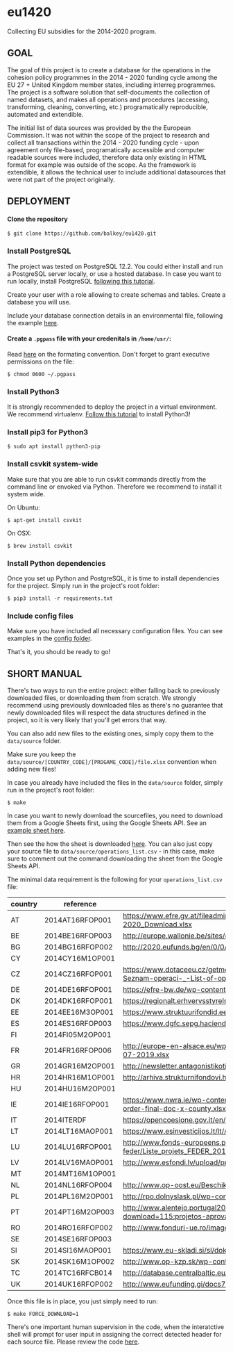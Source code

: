 # eu1420
Collecting EU subsidies for the 2014-2020 program.

## GOAL

The goal of this project is to create a database for the operations in the cohesion policy programmes in the 2014 - 2020 funding cycle among the EU 27 + United Kingdom member states, including interreg programmes. The project is a software solution that self-documents the collection of named datasets, and makes all operations and procedures (accessing, transforming, cleaning, converting, etc.) programatically reproducible, automated and extendible.

The initial list of data sources was provided by the the European Commission. It was not within the scope of the project to research and collect all transactions within the 2014 - 2020 funding cycle - upon agreement only file-based, programatically accessible and computer readable sources were included, therefore data only existing in HTML format for example was outside of the scope. As the framework is extendible, it allows the technical user to include additional datasources that were not part of the project originally.

## DEPLOYMENT

#### Clone the repository

```
$ git clone https://github.com/balkey/eu1420.git
```

### Install PostgreSQL

The project was tested on PostgreSQL 12.2. You could either install and run a PostgreSQL server locally, or use a hosted database. In case you want to run locally, install PostgreSQL [following this tutorial](https://www.digitalocean.com/community/tutorials/how-to-install-and-use-postgresql-on-ubuntu-16-04).

Create your user with a role allowing to create schemas and tables. Create a database you will use.

Include your database connection details in an environmental file, following the example [here](https://github.com/balkey/eu1420/tree/master/config).

#### Create a `.pgpass` file with your credenitals in `/home/usr/`:

Read [here](https://www.postgresql.org/docs/9.4/libpq-pgpass.html) on the formating convention. Don't forget to grant executive permissions on the file:

```
$ chmod 0600 ~/.pgpass
```

### Install Python3

It is strongly recommended to deploy the project in a virtual environment. We recommend virtualenv. [Follow this tutorial](https://gist.github.com/frfahim/73c0fad6350332cef7a653bcd762f08d) to install Python3!

### Install pip3 for Python3

```
$ sudo apt install python3-pip
```

### Install csvkit system-wide

Make sure that you are able to run csvkit commands directly from the command line or envoked via Python. Therefore we recommend to install it system wide.

On Ubuntu:

```
$ apt-get install csvkit
```

On OSX:

```
$ brew install csvkit
```

### Install Python dependencies

Once you set up Python and PostgreSQL, it is time to install dependencies for the project. Simply run in the project's root folder:

```
$ pip3 install -r requirements.txt
```

### Include config files

Make sure you have included all necessary configuration files. You can see examples in the [config folder](https://github.com/balkey/eu1420/tree/master/config).

That's it, you should be ready to go!

## SHORT MANUAL

There's two ways to run the entire project: either falling back to previously downloaded files, or downloading them from scratch. We strongly recommend using previously downloaded files as there's no guarantee that newly downloaded files will respect the data structures defined in the project, so it is very likely that you'll get errors that way.

You can also add new files to the existing ones, simply copy them to the `data/source` folder.

Make sure you keep the `data/source/[COUNTRY_CODE]/[PROGAME_CODE]/file.xlsx` convention when adding new files!

In case you already have included the files in the `data/source` folder, simply run in the project's root folder:

```
$ make
```

In case you want to newly download the sourcefiles, you need to download them from a Google Sheets first, using the Google Sheets API. See an [example sheet here](https://docs.google.com/spreadsheets/d/1ZXkIOly8p6bSCed42YBd9KyYCbDyrnkSp8_MfJ6JXtk/edit#gid=0).

Then see the how the sheet is downloaded [here](https://github.com/balkey/eu1420/blob/master/makefile#L131). You can also just copy your source file to `data/source/operations_list.csv` - in this case, make sure to comment out the command downloading the sheet from the Google Sheets API.

The minimal data requirement is the following for your `operations_list.csv` file:

country|reference      |endpoint                                                                                                                                      |access |fileformat|compressed|
-------|---------------|----------------------------------------------------------------------------------------------------------------------------------------------|-------|----------|----------|
AT     |2014AT16RFOP001|https://www.efre.gv.at/fileadmin/user_upload/downloadcenter/Vorhabensliste/Vorhabensliste_IWB_EFRE_AT2014-2020_Download.xlsx                  |online |xlsx      |         0|
BE     |2014BE16RFOP003|http://europe.wallonie.be/sites/default/files/20200212_Waleurope.csv                                                                          |online |csv       |         0|
BG     |2014BG16RFOP002|http://2020.eufunds.bg/en/0/0/Operations/ExportToXml?ProgrammeId=4r0ewAFDkOc%3D&ShowRes=True                                                  |online |xml       |         0|
CY     |2014CY16M1OP001|                                                                                                                                              |missing|          |         0|
CZ     |2014CZ16RFOP001|https://www.dotaceeu.cz/getmedia/c654292a-a424-428e-95f1-4c28baccd7a9/2019_03_01-M023a-Seznam-operaci-_-List-of-operations_1.xls.aspx?ext=.xls|online |xls       |         0|
DE     |2014DE16RFOP001|https://efre-bw.de/wp-content/uploads/Liste-der-Vorhaben_2019-09-30.xlsx                                                                      |online |xlsx      |         0|
DK     |2014DK16RFOP001|https://regionalt.erhvervsstyrelsen.dk/eu-projekt-eksport.csv                                                                                 |online |csv       |         0|
EE     |2014EE16M3OP001|https://www.struktuurifondid.ee/eng/toetatud-projektid/toetatud_projektid.csv                                                                 |online |csv       |         0|
ES     |2014ES16RFOP003|https://www.dgfc.sepg.hacienda.gob.es/sitios/dgfc/es-ES/loFEDER1420/porFEDER/Documents/LO-AN.xlsx                                             |online |xlsx      |         0|
FI     |2014FI05M2OP001|                                                                                                                                              |missing|          |         0|
FR     |2014FR16RFOP006|http://europe-en-alsace.eu/wp-content/uploads/2019/07/Liste-b%C3%A9n%C3%A9ficiaires-FEDER-AL-15-07-2019.xlsx                                  |online |xlsx      |         0|
GR     |2014GR16M2OP001|http://newsletter.antagonistikotita.gr/epanek/wp-content/uploads/2019/05/qry_Erga_List2Site_202002-1.csv                                      |online |csv       |         0|
HR     |2014HR16M1OP001|http://arhiva.strukturnifondovi.hr/UserDocsImages/Documents/KartaProjekataZaWeb1122017.xls                                                    |online |xls       |         0|
HU     |2014HU16M2OP001|                                                                                                                                              |offline|          |         0|
IE     |2014IE16RFOP001|https://www.nwra.ie/wp-content/uploads/2019/09/ecohesion-report-aug-2019-beneficiaries-cert-status-order-final-doc-x-county.xlsx              |online |xlsx      |         0|
IT     |2014ITERDF     |https://opencoesione.gov.it/en/opendata/fondi/progetti_esteso_FESR_2014-2020.zip                                                              |online |csv       |         1|
LT     |2014LT16MAOP001|https://www.esinvesticijos.lt/lt//finansavimas/paraiskos_ir_projektai/xlsexport?                                                              |online |xlsx      |         0|
LU     |2014LU16RFOP001|http://www.fonds-europeens.public.lu/fr/publications/l/liste-projet-2020-ice-feder/Liste_projets_FEDER_2014_2020.xlsx                         |online |xlsx      |         0|
LV     |2014LV16MAOP001|http://www.esfondi.lv/upload/projektu_mekletajs_csv/kpvis_CSV/kpvis_projektu_saraksts.csv                                                     |online |csv       |         0|
MT     |2014MT16M1OP001|                                                                                                                                              |missing|          |         0|
NL     |2014NL16RFOP004|http://www.op-oost.eu/Beschikte-projecten-(CSV-362-kB)                                                                                        |online |csv       |         0|
PL     |2014PL16M2OP001|http://rpo.dolnyslask.pl/wp-content/uploads/2020/01/lista-prj-pozak.xlsx                                                                      |online |xlsx      |         0|
PT     |2014PT16M2OP003|http://www.alentejo.portugal2020.pt/index.php/projetos-aprovados/category/73-projetos-aprovados?download=115:projetos-aprovados               |online |xlsx      |         0|
RO     |2014RO16RFOP002|http://www.fonduri-ue.ro/images/files/implementare-absorbtie/2017/Lista_Proiecte_contractate_-_01.2018.zip                                    |online |ods       |         1|
SE     |2014SE16RFOP003|                                                                                                                                              |missing|          |         0|
SI     |2014SI16MAOP001|https://www.eu-skladi.si/sl/dokumenti/seznam-projektov/seznam_projektov_18022020.xlsx                                                         |online |xlsx      |         0|
SK     |2014SK16M1OP002|http://www.op-kzp.sk/wp-content/uploads/2015/05/Zoznam-projektov_OP-KZP_27.4.2017_SIEA1.xlsx                                                  |online |xlsx      |         0|
TC     |2014TC16RFCB014|http://database.centralbaltic.eu/export/list-of-operations.csv                                                                                |online |csv       |         0|
UK     |2014UK16RFOP002|http://www.eufunding.gi/docs7/Beneficiaries%20Excel.xls                                                                                       |online |xls       |         0|

Once this file is in place, you just simply need to run:

```
$ make FORCE_DOWNLOAD=1
```

There's one important human supervision in the code, when the interatctive shell will prompt for user input in assigning the correct detected header for each source file. Please review the code [here](https://github.com/balkey/eu1420/blob/master/lib/evaluate_header.py).